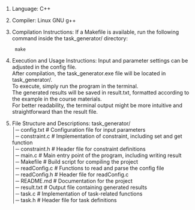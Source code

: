 1. Language: C++  
2. Compiler: Linux GNU g++

3. Compilation Instructions:
    If a Makefile is available, run the following command inside the task_generator/ directory:

        make

4. Execution and Usage Instructions:
    Input and parameter settings can be adjusted in the config file.  
    After compilation, the task_generator.exe file will be located in task_generator/.  
    To execute, simply run the program in the terminal.  
    The generated results will be saved in result.txt, formatted according to the example in the course materials.  
    For better readability, the terminal output might be more intuitive and straightforward than the result file.  

5. File Structure and Descriptions:
    task_generator/   
     │─ config.txt                      # Configuration file for input parameters  
     │─ constraint.c                    # Implementation of constraint, including set and get function  
     │─ constraint.h                    # Header file for constraint definitions  
     │─ main.c                          # Main entry point of the program, including writing result  
     │─ Makefile                        # Build script for compiling the project   
     │─ readConfig.c                    # Functions to read and parse the config file   
     │─ readConfig.h                    # Header file for readConfig.c   
     │─ README.md                       # Documentation for the project   
     │─ result.txt                      # Output file containing generated results   
     │─ task.c                          # Implementation of task-related functions   
     │─ task.h                          # Header file for task definitions  
		